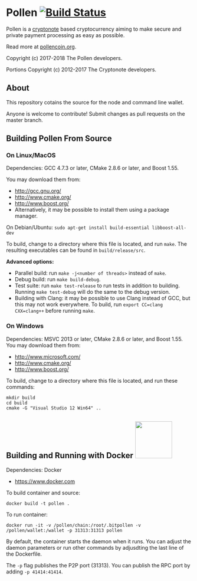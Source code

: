 # Pollen [![Build Status](https://travis-ci.org/pollen-coin/pollen.svg?branch=master)](https://travis-ci.org/pollen-coin/pollen)
Pollen is a [cryptonote](https://cryptonote.org/) based cryptocurrency aiming to make secure and private payment processing as easy as possible.

Read more at [pollencoin.org](pollencoin.org).

Copyright (c) 2017-2018 The Pollen developers.

Portions Copyright (c) 2012-2017 The Cryptonote developers.

## About

This repository cotains the source for the node and command line wallet. 

Anyone is welcome to contribute!  Submit changes as pull requests on the master branch.

## Building Pollen From Source 

### On Linux/MacOS

Dependencies: GCC 4.7.3 or later, CMake 2.8.6 or later, and Boost 1.55.

You may download them from:

* http://gcc.gnu.org/
* http://www.cmake.org/
* http://www.boost.org/
* Alternatively, it may be possible to install them using a package manager.

On Debian/Ubuntu:
`sudo apt-get install build-essential libboost-all-dev`

To build, change to a directory where this file is located, and run `make`. The resulting executables can be found in `build/release/src`.

**Advanced options:**

* Parallel build: run `make -j<number of threads>` instead of `make`.
* Debug build: run `make build-debug`.
* Test suite: run `make test-release` to run tests in addition to building. Running `make test-debug` will do the same to the debug version.
* Building with Clang: it may be possible to use Clang instead of GCC, but this may not work everywhere. To build, run `export CC=clang CXX=clang++` before running `make`.

### On Windows
Dependencies: MSVC 2013 or later, CMake 2.8.6 or later, and Boost 1.55. You may download them from:

* http://www.microsoft.com/
* http://www.cmake.org/
* http://www.boost.org/

To build, change to a directory where this file is located, and run these commands: 
```
mkdir build
cd build
cmake -G "Visual Studio 12 Win64" ..
```

## Building and Running with Docker <img src="https://www.docker.com/sites/default/files/mono_horizontal_large.png" width="100"> 

Dependencies: Docker

* https://www.docker.com

To build container and source:

`docker build -t pollen .`

To run container:

`docker run -it -v /pollen/chain:/root/.bitpollen -v /pollen/wallet:/wallet -p 31313:31313 pollen`

By default, the container starts the daemon when it runs.  You can adjust the daemon parameters or run other commands by adjusdting the last line of the Dockerfile.

The `-p` flag publishes the P2P port (31313).  You can publish the RPC port by adding `-p 41414:41414`.
